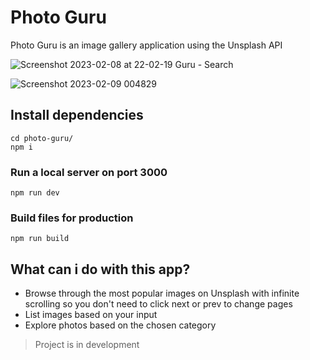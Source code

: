 # Photo Guru

Photo Guru is an image gallery application using the Unsplash API

![Screenshot 2023-02-08 at 22-02-19 Guru - Search](https://user-images.githubusercontent.com/47676542/217642534-d94270cd-5cc1-4353-a634-806e3edb0a4d.png)


![Screenshot 2023-02-09 004829](https://user-images.githubusercontent.com/47676542/217669370-4a7db398-25be-4682-b242-6fd20caf1220.png)



## Install dependencies
```
cd photo-guru/
npm i 
```

### Run a local server on port 3000
```
npm run dev
```

### Build files for production
```
npm run build
```

## What can i do with this app?

* Browse through the most popular images on Unsplash with infinite scrolling so you don't need to click next or prev to change pages
* List images based on your input
* Explore photos based on the chosen category

> Project is in development

